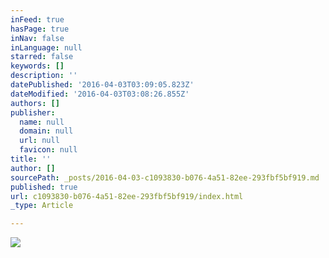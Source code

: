 ```yaml
---
inFeed: true
hasPage: true
inNav: false
inLanguage: null
starred: false
keywords: []
description: ''
datePublished: '2016-04-03T03:09:05.823Z'
dateModified: '2016-04-03T03:08:26.855Z'
authors: []
publisher:
  name: null
  domain: null
  url: null
  favicon: null
title: ''
author: []
sourcePath: _posts/2016-04-03-c1093830-b076-4a51-82ee-293fbf5bf919.md
published: true
url: c1093830-b076-4a51-82ee-293fbf5bf919/index.html
_type: Article

---
```

![](https://the-grid-user-content.s3-us-west-2.amazonaws.com/b25a06d6-785c-40a5-9173-7e6d61697407.jpg)